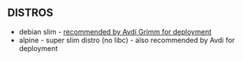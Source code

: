## DISTROS

- debian slim - [recommended by Avdi Grimm for deployment]
- alpine - super slim distro (no libc) - also recommended by Avdi for deployment

[recommended by Avdi Grimm for deployment]:(https://www.rubytapas.com/2020/12/06/why-containers-for-development/)